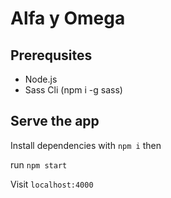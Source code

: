 # Alfa y Omega


## Prerequsites

- Node.js
- Sass Cli (npm i -g sass)


## Serve the app

Install dependencies with `npm i` then  

run `npm start`  

Visit `localhost:4000`